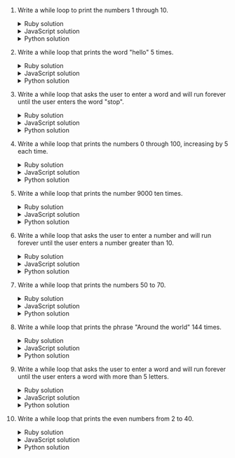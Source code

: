 1. Write a while loop to print the numbers 1 through 10.
    <details><summary>Ruby solution</summary>

    ```ruby
    number = 1
    while number <= 10
      puts number
      number = number + 1
    end
    ```
    </details>

    <details><summary>JavaScript solution</summary>

    ```js
    var number = 1;
    while (number <= 10) {
      console.log(number);
      number = number + 1;
    }
    ```
    </details>
    
    <details><summary>Python solution</summary>

    ```python
    number = 1
    while number <= 10:
        print(number)
        number = number + 1
    ```
    </details>
2. Write a while loop that prints the word "hello" 5 times.
    <details><summary>Ruby solution</summary>

    ```ruby
    count = 0
    while count < 5
      puts "hello"
      count = count + 1
    end
    ```
    </details>

    <details><summary>JavaScript solution</summary>

    ```js
    var count = 0;
    while (count < 5) {
      console.log("hello");
      count = count + 1;
    }
    ```
    </details>
    
    <details><summary>Python solution</summary>

    ```python
    count = 0
    while count < 5:
        print("hello")
        count = count + 1
    ```
    </details>

3. Write a while loop that asks the user to enter a word and will run forever until the user enters the word "stop".
    <details><summary>Ruby solution</summary>

    ```ruby
    while true
      puts "Enter a word: "
      input = gets.chomp
      if input == "stop"
        break
      end
    end
    ```
    </details>

    <details><summary>JavaScript solution</summary>

    ```js
    while (true) {
      var input = window.prompt("Enter a word: ");
      if (input === "stop") {
        break;
      }
    }
    ```
    </details>
    
    <details><summary>Python solution</summary>

    ```python
    while True:
        word = input("Enter a word: ")
        if word == "stop":
            break
    ```
    </details>

4. Write a while loop that prints the numbers 0 through 100, increasing by 5 each time.
    <details><summary>Ruby solution</summary>

    ```ruby
    number = 0
    while number <= 100
      puts number
      number = number + 5
    end
    ```
    </details>

    <details><summary>JavaScript solution</summary>

    ```js
    var number = 0;
    while (number <= 100) {
      console.log(number);
      number = number + 5;
    }
    ```
    </details>
    
    <details><summary>Python solution</summary>

    ```python
    number = 0
    while number <= 100:
        print(number)
        number = number + 5
    ```
    </details>

5. Write a while loop that prints the number 9000 ten times.
    <details><summary>Ruby solution</summary>

    ```ruby
    count = 0
    while count < 10
      puts 9000
      count = count + 1
    end
    ```
    </details>

    <details><summary>JavaScript solution</summary>

    ```js
    var count = 0;
    while (count < 10) {
      console.log(9000);
      count = count + 1;
    }
    ```
    </details>
    
    <details><summary>Python solution</summary>

    ```python
    count = 0
    while count < 10:
        print(9000)
        count = count + 1
    ```
    </details>

6. Write a while loop that asks the user to enter a number and will run forever until the user enters a number greater than 10.
    <details><summary>Ruby solution</summary>

    ```ruby
    while true
      puts "Enter a number: "
      input = gets.chomp
      if input.to_i > 10
        break
      end
    end
    ```
    </details>

    <details><summary>JavaScript solution</summary>

    ```js
    while (true) {
      var input = window.prompt("Enter a number: ");
      if (parseInt(input) > 10) {
        break;
      }
    }
    ```
    </details>
    
    <details><summary>Python solution</summary>

    ```python
    while True:
        number = input("Enter a number: ")
        if int(number) > 10:
            break
    ```
    </details>

7. Write a while loop that prints the numbers 50 to 70.
    <details><summary>Ruby solution</summary>

    ```ruby
    number = 50
    while number <= 70
      puts number
      number = number + 1
    end
    ```
    </details>

    <details><summary>JavaScript solution</summary>

    ```js
    var number = 50;
    while (number <= 70) {
      console.log(number);
      number = number + 1;
    }
    ```
    </details>
    
    <details><summary>Python solution</summary>

    ```python
    number = 50
    while number <= 70:
          print(number)
          number = number + 1
    ```
    </details>

8. Write a while loop that prints the phrase "Around the world" 144 times.
    <details><summary>Ruby solution</summary>

    ```ruby
    count = 0
    while count < 144
      puts "Around the world"
      count = count + 1
    end
    ```
    </details>

    <details><summary>JavaScript solution</summary>

    ```js
    var count = 0;
    while (count < 144) {
      console.log("Around the world");
      count = count + 1;
    }
    ```
    </details>
    
    <details><summary>Python solution</summary>

    ```python
    count = 0
    while count < 144:
        print("Around the world")
        count = count + 1
    ```
    </details>

9. Write a while loop that asks the user to enter a word and will run forever until the user enters a word with more than 5 letters.
    <details><summary>Ruby solution</summary>

    ```ruby
    while true
      puts "Enter a word: "
      input = gets.chomp
      if input.length > 5
        break
      end
    end
    ```
    </details>

    <details><summary>JavaScript solution</summary>

    ```js
    while (true) {
      var input = window.prompt("Enter a word: ");
      if (input.length > 5) {
        break;
      }
    }
    ```
    </details>
    
    <details><summary>Python solution</summary>

    ```python
    while True:
        word = input("Enter a word: ")
        if len(word) > 5:
            break
    ```
    </details>

10. Write a while loop that prints the even numbers from 2 to 40.
    <details><summary>Ruby solution</summary>

    ```ruby
    number = 2
    while number <= 40
      puts number
      number = number + 2
    end
    ```
    </details>

    <details><summary>JavaScript solution</summary>

    ```js
    var number = 2;
    while (number <= 40) {
      console.log(number);
      number = number + 2;
    }
    ```
    </details>
    
    <details><summary>Python solution</summary>

    ```python
    number = 2
    while number <= 40:
        print(number)
        number = number + 2
    ```
    </details>